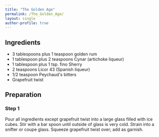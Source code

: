 ```yaml
---
title: "The Golden Age"
permalink: /The_Golden_Age/
layout: single
author-profile: true
---
```


## Ingredients
- 3 tablespoons plus 1 teaspoon golden rum 
- 1 tablespoon plus 2 teaspoons Cynar (artichoke liqueur)
- 1 tablespoon plus 1 tsp. fino Sherry
- 2 teaspoons Licor 43 (Spanish liqueur)
- 1/2 teaspoon Peychaud's bitters
- Grapefruit twist

## Preparation
### Step 1
Pour all ingredients except grapefruit twist into a large glass filled with ice cubes. Stir with a bar spoon until outside of glass is very cold. Strain into a snifter or coupe glass. Squeeze grapefruit twist over; add as garnish.
